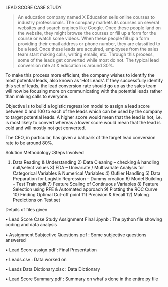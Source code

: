 LEAD SCORE CASE STUDY
>An education company named X Education sells online courses to industry professionals. The company markets its courses on several websites and search engines like     Google. Once these people land on the website, they might browse the courses or fill up a form for the course or watch some videos. When these people fill up a form   providing their email address or phone number, they are classified to be a lead.
 	Once these leads are acquired, employees from the sales team start making calls, writing emails, etc. Through this process, some of the leads get converted while       most do not. The typical lead conversion rate at X education is around 30%.
 	
  To make this process more efficient, the company wishes to identify the most potential leads, also known as ‘Hot Leads’. If they successfully identify this set of     leads, the lead conversion rate should go up as the sales team will now be focusing more on communicating with the potential leads rather than making calls to         everyone.
 	
  
  
  Objective is to build a logistic regression model to assign a lead score between 0 and 100 to each of the leads which can be used by the company to target potential   leads. A higher score would mean that the lead is hot, i.e. is most likely to convert whereas a lower score would mean that the lead is cold and will mostly not get   converted.

  The CEO, in particular, has given a ballpark of the target lead conversion rate to be around 80%.
             
 Solution Methodology :Steps Involved
 
  1) Data Reading & Understanding
 	2) Data Cleaning – checking & handling null/select values
 	3) EDA – Univariate / Multivariate Analysis for Categorical Variables & Numerical Variables
 	4) Outlier Handling
 	5) Data Preparation for Logistic Regression – Dummy creation
 	6) Model Building – Test Train split
 	7) Feature Scaling of Continuous Variables
 	8) Feature Selection using RFE & Automated approach
 	9) Plotting the ROC Curve
 	10) Finding Optimal Cut-off point 
 	11) Precision & Recall
 	12) Making Predictions on Test  set
 	
  
  Details of files given
  

•	 Lead Score Case Study Assignment Final .ipynb : The python file showing coding and data analysis

•	Assignment Subjective Questions.pdf : Some subjective questions answered

•	Lead Score assign.pdf : Final Presentation

•	Leads.csv : Data worked on

•	Leads Data Dictionary.xlsx : Data Dictionary

•	Lead Score Summary.pdf : Summary on what's done in the entire py file


 	

